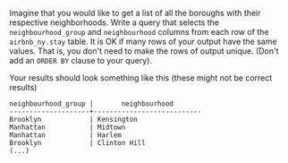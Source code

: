 
Imagine that you would like to get a list of all the boroughs with their
respective neighborhoods. Write a query that selects the
`neighbourhood_group` and `neighbourhood` columns from each row of the
`airbnb_ny.stay` table.  It is OK if many rows of your output have the
same values. That is, you don't need to make the rows of output unique.
(Don't add an `ORDER BY` clause to your query).

Your results should look something like this (these might not be correct results)
 ```
 neighbourhood_group |       neighbourhood
 --------------------+---------------------------
 Brooklyn            | Kensington
 Manhattan           | Midtown
 Manhattan           | Harlem
 Brooklyn            | Clinton Hill
 (...)
 ```